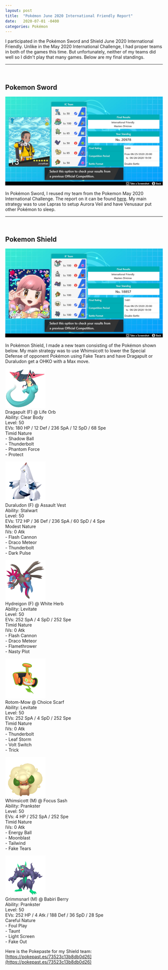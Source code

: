 ```yaml
---
layout: post
title:  "Pokémon June 2020 International Friendly Report"
date:   2020-07-01 -0400
categories: Pokémon
---
```

<link rel="stylesheet" href="/assets/pokemon.css">

I participated in the Pokémon Sword and Shield June 2020 International Friendly. Unlike in the May 2020 International Challenge, I had proper teams in both of the games this time. But unfortunately, neither of my teams did well so I didn't play that many games. Below are my final standings.

<hr><br>

## Pokemon Sword
![Pokémon Sword June 2020 International Friendly Results](/images/pokemon/2020_06_june_if_results_sword.jpg)

In Pokémon Sword, I reused my team from the Pokemon May 2020 International Challenge. The report on it can be found [here](/posts/2020/05/30/Pokemon-May-2020-IC). My main strategy was to use Lapras to setup Aurora Veil and have Venusaur put other Pokémon to sleep.

<hr><br>

## Pokemon Shield
![Pokémon Shield June 2020 International Friendly Results](/images/pokemon/2020_06_june_if_results_shield.jpg)

In Pokémon Shield, I made a new team consisting of the Pokémon shown below. My main strategy was to use Whimsicott to lower the Special Defense of opponent Pokémon using Fake Tears and have Dragapult or Duraludon get a OHKO with a Max move.

<div id="team" markdown="1">

![Dragapult](/images/pokemon/sprites/887-dragapult.png) <br>
Dragapult (F) @ Life Orb <br>
Ability: Clear Body <br>
Level: 50 <br>
EVs: 180 HP / 12 Def / 236 SpA / 12 SpD / 68 Spe <br>
Timid Nature <br>
\- Shadow Ball <br>
\- Thunderbolt <br>
\- Phantom Force <br>
\- Protect <br>

![Duraludon](/images/pokemon/sprites/884-duraludon.png) <br>
Duraludon (F) @ Assault Vest <br>
Ability: Stalwart <br>
Level: 50 <br>
EVs: 172 HP / 36 Def / 236 SpA / 60 SpD / 4 Spe <br>
Modest Nature <br>
IVs: 0 Atk <br>
\- Flash Cannon <br>
\- Draco Meteor <br>
\- Thunderbolt <br>
\- Dark Pulse <br>

![Hydreigon](/images/pokemon/sprites/635-hydreigon.png) <br>
Hydreigon (F) @ White Herb <br>
Ability: Levitate <br>
Level: 50 <br>
EVs: 252 SpA / 4 SpD / 252 Spe <br>
Timid Nature <br>
IVs: 0 Atk <br>
\- Flash Cannon <br>
\- Draco Meteor <br>
\- Flamethrower <br>
\- Nasty Plot <br>

![Rotom-Mow](/images/pokemon/sprites/479-rotom-mow.png) <br>
Rotom-Mow @ Choice Scarf <br>
Ability: Levitate <br>
Level: 50 <br>
EVs: 252 SpA / 4 SpD / 252 Spe <br>
Timid Nature <br>
IVs: 0 Atk <br>
\- Thunderbolt <br>
\- Leaf Storm <br>
\- Volt Switch <br>
\- Trick <br>

![Whimsicott](/images/pokemon/sprites/547-whimsicott.png) <br>
Whimsicott (M) @ Focus Sash <br>
Ability: Prankster <br>
Level: 50 <br>
EVs: 4 HP / 252 SpA / 252 Spe <br>
Timid Nature <br>
IVs: 0 Atk <br>
\- Energy Ball <br>
\- Moonblast <br>
\- Tailwind <br>
\- Fake Tears <br>

![Grimmsnarl](/images/pokemon/sprites/861-grimmsnarl.png) <br>
Grimmsnarl (M) @ Babiri Berry <br>
Ability: Prankster <br>
Level: 50 <br>
EVs: 252 HP / 4 Atk / 188 Def / 36 SpD / 28 Spe <br>
Careful Nature <br>
\- Foul Play <br>
\- Taunt <br>
\- Light Screen <br>
\- Fake Out <br>

</div>

Here is the Pokepaste for my Shield team: [https://pokepast.es/73523c13b8db0d26](https://pokepast.es/73523c13b8db0d26)

